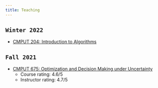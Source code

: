 ```yaml
---
title: Teaching
---
```


## `Winter 2022`

- [CMPUT 204: Introduction to Algorithms](https://eclass.srv.ualberta.ca/course/view.php?id=74981) 


## `Fall 2021`

- [CMPUT 675: Optimization and Decision Making under Uncertainty](/teaching/optimization)
  - Course rating: 4.6/5
  - Instructor rating: 4.7/5